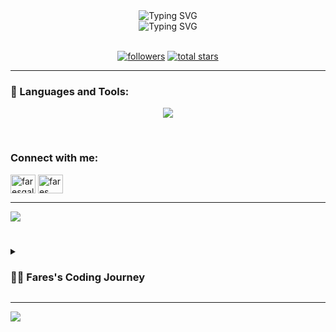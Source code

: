 <div align="center">
  <span><img src="https://readme-typing-svg.demolab.com?font=Fira+Code&size=27&duration=3000&pause=1000&color=098aed&center=true&repeat=false&width=435&lines=Fares+Galal" alt="Typing SVG" /></span>
</div>

<div align="center">
 <span><img src="https://readme-typing-svg.demolab.com?font=Fira+Code&size=25&duration=3000&pause=1000&color=098aed&center=true&repeat=false&width=435&lines=Full-Stack+Web+Developer;Always+learning+new+things.;Experienced+Developer;2%2B+Years+Of+Coding+Experience" alt="Typing SVG" /></span>
</div>



<br/>

   <p align="center">
      <a href="https://www.youtube.com/c/fknight?sub_confirmation=1">
      <a href="https://github.com/Executioner47?tab=followers">
         <img alt="followers" title="Follow me on Github" src="https://custom-icon-badges.demolab.com/github/followers/Executioner47?color=236ad3&labelColor=1155ba&style=for-the-badge&logo=person-add&label=Followers&logoColor=white"/></a>
      <a href="https://github.com/Executioner47?tab=repositories&q=&type=&language=&sort=stargazers">
         <img alt="total stars" title="Total stars on GitHub" src="https://custom-icon-badges.demolab.com/github/stars/Executioner47?color=55960c&style=for-the-badge&labelColor=488207&logo=star"/></a>
   </p>

---
  

<h3 align="left"> 🧰 Languages and Tools:</h3>
<p align="center">
  <a href="https://skillicons.dev">
    <img src="https://skillicons.dev/icons?i=html,css,sass,bootstrap,js,react,next,express,tailwind,ts,nodejs,express,mongodb,git,py" />
  </a>
</p>
  
<br />
<h3 align="left">Connect with me:</h3>
<p align="left">
<a href="https://www.facebook.com/fares.galal.733" target="blank"><img align="center" src="https://raw.githubusercontent.com/rahuldkjain/github-profile-readme-generator/master/src/images/icons/Social/facebook.svg" alt="faresgalal" height="30" width="40" /></a>
<a href="https://www.linkedin.com/in/fares-galal-ba105223a/" target="blank"><img align="center" src="https://raw.githubusercontent.com/rahuldkjain/github-profile-readme-generator/master/src/images/icons/Social/linked-in-alt.svg" alt="fares galal" height="30" width="40" /></a>
</p>

 ---
  <div>
  <img align="center" src="https://github-readme-stats.vercel.app/api/top-langs/?username=anuraghazra&layout=compact" />
</div>
  
  
#   
<details>
 <summary><h3>👨‍💻 Fares's Coding Journey</h3></summary>
   I started my coding journey as a naive computer science student with a passion to learn everything I could about this programming world - code, linux, theory. And all the while, teaching myself to code and debug.
  </details>
  
  ---
  <div>
  <img align="center" src="https://github-readme-stats.vercel.app/api?username=Executioner47&show_icons=true&bg_color=00000000" />
</div>
